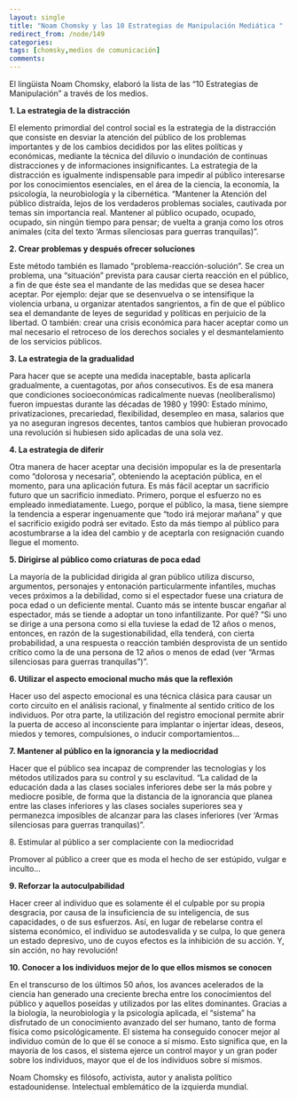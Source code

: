 ```yaml
---
layout: single
title: "Noam Chomsky y las 10 Estrategias de Manipulación Mediática "
redirect_from: /node/149
categories:
tags: [chomsky,medios de comunicación]
comments: 
---
```

El lingüista Noam Chomsky, elaboró la lista de las “10 Estrategias de Manipulación” a través de los medios.

**1\. La estrategia de la distracción**

El elemento primordial del control social es la estrategia de la distracción que consiste en desviar la atención del público de los problemas importantes y de los cambios decididos por las elites políticas y económicas, mediante la técnica del diluvio o inundación de continuas distracciones y de informaciones insignificantes. La estrategia de la distracción es igualmente indispensable para impedir al público interesarse por los conocimientos esenciales, en el área de la ciencia, la economía, la psicología, la neurobiología y la cibernética. “Mantener la Atención del público distraída, lejos de los verdaderos problemas sociales, cautivada por temas sin importancia real. Mantener al público ocupado, ocupado, ocupado, sin ningún tiempo para pensar; de vuelta a granja como los otros animales (cita del texto ‘Armas silenciosas para guerras tranquilas)”.

**2\. Crear problemas y después ofrecer soluciones**

Este método también es llamado “problema-reacción-solución”. Se crea un problema, una “situación” prevista para causar cierta reacción en el público, a fin de que éste sea el mandante de las medidas que se desea hacer aceptar. Por ejemplo: dejar que se desenvuelva o se intensifique la violencia urbana, u organizar atentados sangrientos, a fin de que el público sea el demandante de leyes de seguridad y políticas en perjuicio de la libertad. O también: crear una crisis económica para hacer aceptar como un mal necesario el retroceso de los derechos sociales y el desmantelamiento de los servicios públicos.

**3\. La estrategia de la gradualidad**

Para hacer que se acepte una medida inaceptable, basta aplicarla gradualmente, a cuentagotas, por años consecutivos. Es de esa manera que condiciones socioeconómicas radicalmente nuevas (neoliberalismo) fueron impuestas durante las décadas de 1980 y 1990: Estado mínimo, privatizaciones, precariedad, flexibilidad, desempleo en masa, salarios que ya no aseguran ingresos decentes, tantos cambios que hubieran provocado una revolución si hubiesen sido aplicadas de una sola vez.

**4\. La estrategia de diferir**

Otra manera de hacer aceptar una decisión impopular es la de presentarla como “dolorosa y necesaria”, obteniendo la aceptación pública, en el momento, para una aplicación futura. Es más fácil aceptar un sacrificio futuro que un sacrificio inmediato. Primero, porque el esfuerzo no es empleado inmediatamente. Luego, porque el público, la masa, tiene siempre la tendencia a esperar ingenuamente que “todo irá mejorar mañana” y que el sacrificio exigido podrá ser evitado. Esto da más tiempo al público para acostumbrarse a la idea del cambio y de aceptarla con resignación cuando llegue el momento.

**5\. Dirigirse al público como criaturas de poca edad**

La mayoría de la publicidad dirigida al gran público utiliza discurso, argumentos, personajes y entonación particularmente infantiles, muchas veces próximos a la debilidad, como si el espectador fuese una criatura de poca edad o un deficiente mental. Cuanto más se intente buscar engañar al espectador, más se tiende a adoptar un tono infantilizante. Por qué? “Si uno se dirige a una persona como si ella tuviese la edad de 12 años o menos, entonces, en razón de la sugestionabilidad, ella tenderá, con cierta probabilidad, a una respuesta o reacción también desprovista de un sentido crítico como la de una persona de 12 años o menos de edad (ver “Armas silenciosas para guerras tranquilas”)”.

**6\. Utilizar el aspecto emocional mucho más que la reflexión**

Hacer uso del aspecto emocional es una técnica clásica para causar un corto circuito en el análisis racional, y finalmente al sentido critico de los individuos. Por otra parte, la utilización del registro emocional permite abrir la puerta de acceso al inconsciente para implantar o injertar ideas, deseos, miedos y temores, compulsiones, o inducir comportamientos…

**7\. Mantener al público en la ignorancia y la mediocridad**

Hacer que el público sea incapaz de comprender las tecnologías y los métodos utilizados para su control y su esclavitud. “La calidad de la educación dada a las clases sociales inferiores debe ser la más pobre y mediocre posible, de forma que la distancia de la ignorancia que planea entre las clases inferiores y las clases sociales superiores sea y permanezca imposibles de alcanzar para las clases inferiores (ver ‘Armas silenciosas para guerras tranquilas)”.

8\. Estimular al público a ser complaciente con la mediocridad

Promover al público a creer que es moda el hecho de ser estúpido, vulgar e inculto…

**9\. Reforzar la autoculpabilidad**

Hacer creer al individuo que es solamente él el culpable por su propia desgracia, por causa de la insuficiencia de su inteligencia, de sus capacidades, o de sus esfuerzos. Así, en lugar de rebelarse contra el sistema económico, el individuo se autodesvalida y se culpa, lo que genera un estado depresivo, uno de cuyos efectos es la inhibición de su acción. Y, sin acción, no hay revolución!

**10\. Conocer a los individuos mejor de lo que ellos mismos se conocen**

En el transcurso de los últimos 50 años, los avances acelerados de la ciencia han generado una creciente brecha entre los conocimientos del público y aquellos poseídas y utilizados por las elites dominantes. Gracias a la biología, la neurobiología y la psicología aplicada, el “sistema” ha disfrutado de un conocimiento avanzado del ser humano, tanto de forma física como psicológicamente. El sistema ha conseguido conocer mejor al individuo común de lo que él se conoce a sí mismo. Esto significa que, en la mayoría de los casos, el sistema ejerce un control mayor y un gran poder sobre los individuos, mayor que el de los individuos sobre sí mismos.

Noam Chomsky es filósofo, activista, autor y analista político estadounidense. Intelectual emblemático de la izquierda mundial.
